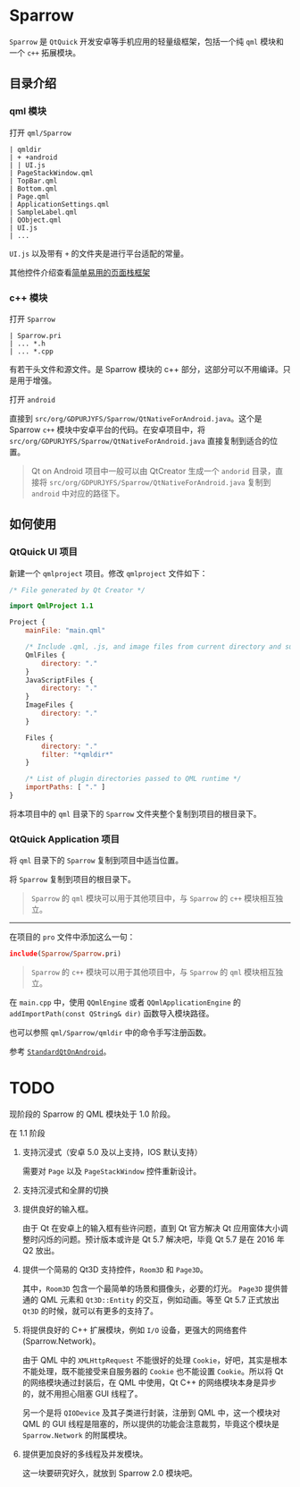 # Sparrow

`Sparrow` 是 `QtQuick` 开发安卓等手机应用的轻量级框架，包括一个纯 `qml` 模块和一个 `c++` 拓展模块。

## 目录介绍

### qml 模块

打开 `qml/Sparrow` 

```
| qmldir
| + +android
| | UI.js
| PageStackWindow.qml
| TopBar.qml
| Bottom.qml
| Page.qml
| ApplicationSettings.qml
| SampleLabel.qml
| QObject.qml
| UI.js
| ...
```

`UI.js` 以及带有 `+` 的文件夹是进行平台适配的常量。

其他控件介绍查看[简单易用的页面栈框架](doc/readme.md)

### c++ 模块

打开 `Sparrow`

```
| Sparrow.pri
| ... *.h
| ... *.cpp
```

有若干头文件和源文件。是 Sparrow 模块的 c++ 部分，这部分可以不用编译。只是用于增强。

打开 `android`

直接到 `src/org/GDPURJYFS/Sparrow/QtNativeForAndroid.java`。这个是 Sparrow `c++` 模块中安卓平台的代码。在安卓项目中，将  `src/org/GDPURJYFS/Sparrow/QtNativeForAndroid.java` 直接复制到适合的位置。

> Qt on Android 项目中一般可以由 QtCreator 生成一个 `andorid` 目录，直接将 `src/org/GDPURJYFS/Sparrow/QtNativeForAndroid.java` 复制到 `android` 中对应的路径下。

## 如何使用

### QtQuick UI 项目

新建一个 `qmlproject` 项目。修改 `qmlproject` 文件如下：

```qml
/* File generated by Qt Creator */

import QmlProject 1.1

Project {
    mainFile: "main.qml"

    /* Include .qml, .js, and image files from current directory and subdirectories */
    QmlFiles {
        directory: "."
    }
    JavaScriptFiles {
        directory: "."
    }
    ImageFiles {
        directory: "."
    }

    Files {
        directory: "."
        filter: "*qmldir*"
    }

    /* List of plugin directories passed to QML runtime */
    importPaths: [ "." ]
}
```

将本项目中的 `qml` 目录下的 `Sparrow` 文件夹整个复制到项目的根目录下。

### QtQuick Application 项目

将 `qml`  目录下的 `Sparrow` 复制到项目中适当位置。

将 `Sparrow` 复制到项目的根目录下。

> `Sparrow` 的 `qml` 模块可以用于其他项目中，与 `Sparrow` 的 `c++` 模块相互独立。

---

在项目的 `pro` 文件中添加这么一句：

```pro
include(Sparrow/Sparrow.pri)
```

> `Sparrow` 的 `c++` 模块可以用于其他项目中，与 `Sparrow` 的 `qml` 模块相互独立。

在 `main.cpp` 中，使用 `QQmlEngine` 或者 `QQmlApplicationEngine` 的 `addImportPath(const QString& dir)` 函数导入模块路径。

也可以参照 `qml/Sparrow/qmldir` 中的命令手写注册函数。

参考 [`StandardQtOnAndroid`](https://github.com/GDPURJYFS/StandardQtOnAndroid/)。

# TODO

现阶段的 Sparrow 的 QML 模块处于 1.0 阶段。

在 1.1 阶段

1. 支持沉浸式（安卓 5.0 及以上支持，IOS 默认支持）

    需要对 `Page` 以及 `PageStackWindow` 控件重新设计。

2. 支持沉浸式和全屏的切换

3. 提供良好的输入框。

    由于 Qt 在安卓上的输入框有些许问题，直到 Qt 官方解决 Qt 应用窗体大小调整时闪烁的问题。预计版本或许是 Qt 5.7 解决吧，毕竟 Qt 5.7 是在 2016 年 Q2 放出。

4. 提供一个简易的 Qt3D 支持控件，`Room3D` 和 `Page3D`。

    其中，`Room3D` 包含一个最简单的场景和摄像头，必要的灯光。 `Page3D` 提供普通的 QML 元素和 `Qt3D::Entity` 的交互，例如动画。等至 Qt 5.7 正式放出 `Qt3D` 的时候，就可以有更多的支持了。

4. 将提供良好的 C++ 扩展模块，例如 `I/O` 设备，更强大的网络套件(Sparrow.Network)。

    由于 QML 中的 `XMLHttpRequest` 不能很好的处理 `Cookie`，好吧，其实是根本不能处理，既不能接受来自服务器的 `Cookie` 也不能设置 `Cookie`。所以将 Qt 的网络模块通过封装后，在 QML 中使用，Qt C++ 的网络模块本身是异步的，就不用担心阻塞 GUI 线程了。

    另一个是将 `QIODevice` 及其子类进行封装，注册到 QML 中，这一个模块对 QML 的 GUI 线程是阻塞的，所以提供的功能会注意裁剪，毕竟这个模块是 `Sparrow.Network` 的附属模块。

5. 提供更加良好的多线程及并发模块。

     这一块要研究好久，就放到 Sparrow 2.0 模块吧。